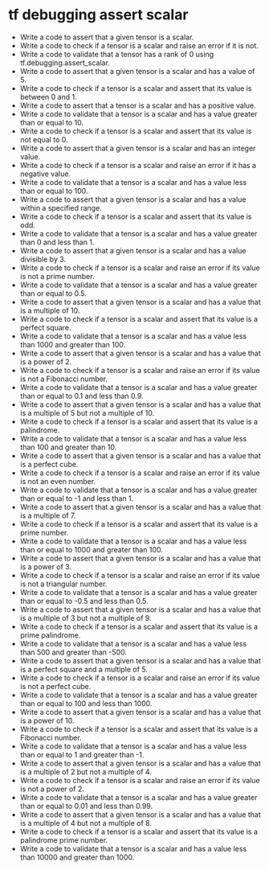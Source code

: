# tf debugging assert scalar

- Write a code to assert that a given tensor is a scalar.
- Write a code to check if a tensor is a scalar and raise an error if it is not.
- Write a code to validate that a tensor has a rank of 0 using tf.debugging.assert_scalar.
- Write a code to assert that a given tensor is a scalar and has a value of 5.
- Write a code to check if a tensor is a scalar and assert that its value is between 0 and 1.
- Write a code to assert that a tensor is a scalar and has a positive value.
- Write a code to validate that a tensor is a scalar and has a value greater than or equal to 10.
- Write a code to check if a tensor is a scalar and assert that its value is not equal to 0.
- Write a code to assert that a given tensor is a scalar and has an integer value.
- Write a code to check if a tensor is a scalar and raise an error if it has a negative value.
- Write a code to validate that a tensor is a scalar and has a value less than or equal to 100.
- Write a code to assert that a given tensor is a scalar and has a value within a specified range.
- Write a code to check if a tensor is a scalar and assert that its value is odd.
- Write a code to validate that a tensor is a scalar and has a value greater than 0 and less than 1.
- Write a code to assert that a given tensor is a scalar and has a value divisible by 3.
- Write a code to check if a tensor is a scalar and raise an error if its value is not a prime number.
- Write a code to validate that a tensor is a scalar and has a value greater than or equal to 0.5.
- Write a code to assert that a given tensor is a scalar and has a value that is a multiple of 10.
- Write a code to check if a tensor is a scalar and assert that its value is a perfect square.
- Write a code to validate that a tensor is a scalar and has a value less than 1000 and greater than 100.
- Write a code to assert that a given tensor is a scalar and has a value that is a power of 2.
- Write a code to check if a tensor is a scalar and raise an error if its value is not a Fibonacci number.
- Write a code to validate that a tensor is a scalar and has a value greater than or equal to 0.1 and less than 0.9.
- Write a code to assert that a given tensor is a scalar and has a value that is a multiple of 5 but not a multiple of 10.
- Write a code to check if a tensor is a scalar and assert that its value is a palindrome.
- Write a code to validate that a tensor is a scalar and has a value less than 100 and greater than 10.
- Write a code to assert that a given tensor is a scalar and has a value that is a perfect cube.
- Write a code to check if a tensor is a scalar and raise an error if its value is not an even number.
- Write a code to validate that a tensor is a scalar and has a value greater than or equal to -1 and less than 1.
- Write a code to assert that a given tensor is a scalar and has a value that is a multiple of 7.
- Write a code to check if a tensor is a scalar and assert that its value is a prime number.
- Write a code to validate that a tensor is a scalar and has a value less than or equal to 1000 and greater than 100.
- Write a code to assert that a given tensor is a scalar and has a value that is a power of 3.
- Write a code to check if a tensor is a scalar and raise an error if its value is not a triangular number.
- Write a code to validate that a tensor is a scalar and has a value greater than or equal to -0.5 and less than 0.5.
- Write a code to assert that a given tensor is a scalar and has a value that is a multiple of 3 but not a multiple of 9.
- Write a code to check if a tensor is a scalar and assert that its value is a prime palindrome.
- Write a code to validate that a tensor is a scalar and has a value less than 500 and greater than -500.
- Write a code to assert that a given tensor is a scalar and has a value that is a perfect square and a multiple of 5.
- Write a code to check if a tensor is a scalar and raise an error if its value is not a perfect cube.
- Write a code to validate that a tensor is a scalar and has a value greater than or equal to 100 and less than 1000.
- Write a code to assert that a given tensor is a scalar and has a value that is a power of 10.
- Write a code to check if a tensor is a scalar and assert that its value is a Fibonacci number.
- Write a code to validate that a tensor is a scalar and has a value less than or equal to 1 and greater than -1.
- Write a code to assert that a given tensor is a scalar and has a value that is a multiple of 2 but not a multiple of 4.
- Write a code to check if a tensor is a scalar and raise an error if its value is not a power of 2.
- Write a code to validate that a tensor is a scalar and has a value greater than or equal to 0.01 and less than 0.99.
- Write a code to assert that a given tensor is a scalar and has a value that is a multiple of 4 but not a multiple of 8.
- Write a code to check if a tensor is a scalar and assert that its value is a palindrome prime number.
- Write a code to validate that a tensor is a scalar and has a value less than 10000 and greater than 1000.